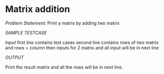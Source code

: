 # Matrix addition

*Problem Statement:*
Print a matrix by adding two matrix

*SAMPLE TESTCASE*

*Input*
first line contains test cases
second line contains rows of two matrix and rows = column
then inputs for 2 matrix and all input will be in next line

*OUTPUT*

Print the result matrix and all the rows will be in next line.
